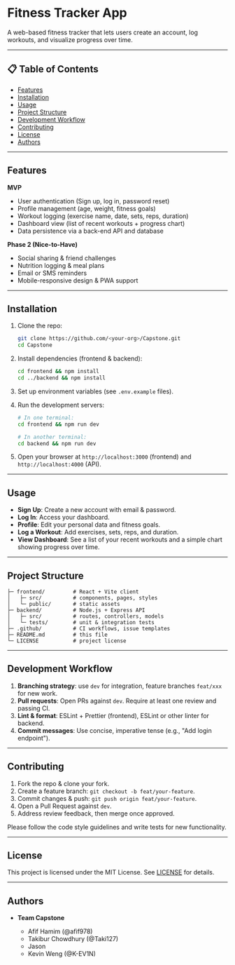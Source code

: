 # Fitness Tracker App

A web-based fitness tracker that lets users create an account, log workouts, and visualize progress over time.

---

## 📋 Table of Contents

* [Features](#features)
* [Installation](#installation)
* [Usage](#usage)
* [Project Structure](#project-structure)
* [Development Workflow](#development-workflow)
* [Contributing](#contributing)
* [License](#license)
* [Authors](#authors)

---

## Features

**MVP**

* User authentication (Sign up, log in, password reset)
* Profile management (age, weight, fitness goals)
* Workout logging (exercise name, date, sets, reps, duration)
* Dashboard view (list of recent workouts + progress chart)
* Data persistence via a back-end API and database

**Phase 2 (Nice-to-Have)**

* Social sharing & friend challenges
* Nutrition logging & meal plans
* Email or SMS reminders
* Mobile-responsive design & PWA support

---

## Installation

1. Clone the repo:

   ```bash
   git clone https://github.com/<your-org>/Capstone.git
   cd Capstone
   ```
2. Install dependencies (frontend & backend):

   ```bash
   cd frontend && npm install
   cd ../backend && npm install
   ```
3. Set up environment variables (see `.env.example` files).
4. Run the development servers:

   ```bash
   # In one terminal:
   cd frontend && npm run dev

   # In another terminal:
   cd backend && npm run dev
   ```
5. Open your browser at `http://localhost:3000` (frontend) and `http://localhost:4000` (API).

---

## Usage

* **Sign Up**: Create a new account with email & password.
* **Log In**: Access your dashboard.
* **Profile**: Edit your personal data and fitness goals.
* **Log a Workout**: Add exercises, sets, reps, and duration.
* **View Dashboard**: See a list of your recent workouts and a simple chart showing progress over time.

---

## Project Structure

```
├─ frontend/         # React + Vite client
│   ├─ src/          # components, pages, styles
│   └─ public/       # static assets
├─ backend/          # Node.js + Express API
│   ├─ src/          # routes, controllers, models
│   └─ tests/        # unit & integration tests
├─ .github/          # CI workflows, issue templates
├─ README.md         # this file
└─ LICENSE           # project license
```

---

## Development Workflow

1. **Branching strategy**: use `dev` for integration, feature branches `feat/xxx` for new work.
2. **Pull requests**: Open PRs against `dev`. Require at least one review and passing CI.
3. **Lint & format**: ESLint + Prettier (frontend), ESLint or other linter for backend.
4. **Commit messages**: Use concise, imperative tense (e.g., "Add login endpoint").

---

## Contributing

1. Fork the repo & clone your fork.
2. Create a feature branch: `git checkout -b feat/your-feature`.
3. Commit changes & push: `git push origin feat/your-feature`.
4. Open a Pull Request against `dev`.
5. Address review feedback, then merge once approved.

Please follow the code style guidelines and write tests for new functionality.

---

## License

This project is licensed under the MIT License. See [LICENSE](LICENSE) for details.

---

## Authors

* **Team Capstone**

  * Afif Hamim (@afif978)
  * Takibur Chowdhury (@Taki127)
  * Jason
  * Kevin Weng (@K-EV1N)

